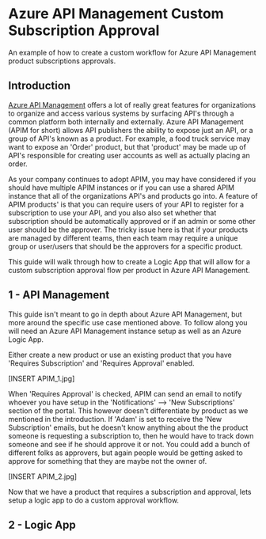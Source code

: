 # Azure API Management Custom Subscription Approval
An example of how to create a custom workflow for Azure API Management product subscriptions approvals.

## Introduction

[Azure API Management](https://azure.microsoft.com/en-us/services/api-management/ "Azure API Management") offers a lot of really great features for organizations to organize and access various systems by surfacing API's through a common platform both internally and externally.  Azure API Management (APIM for short) allows API publishers the ability to expose just an API, or a group of API's known as a product.  For example, a food truck service may want to expose an 'Order' product, but that 'product' may be made up of API's responsible for creating user accounts as well as actually placing an order.

As your company continues to adopt APIM, you may have considered if you should have multiple APIM instances or if you can use a shared APIM instance that all of the organizations API's and products go into.  A feature of APIM products' is that you can require users of your API to register for a subscription to use your API, and you also also set whether that subscription should be automatically approved or if an admin or some other user should be the approver.  The tricky issue here is that if your products are managed by different teams, then each team may require a unique group or user/users that should be the approvers for a specific product.

This guide will walk through how to create a Logic App that will allow for a custom subscription approval flow per product in Azure API Management.

## 1 - API Management

This guide isn't meant to go in depth about Azure API Management, but more around the specific use case mentioned above.  To follow along you will need an Azure API Management instance setup as well as an Azure Logic App.

Either create a new product or use an existing product that you have 'Requires Subscription' and 'Requires Approval' enabled.

[INSERT APIM_1.jpg]

When 'Requires Approval' is checked, APIM can send an email to notify whoever you have setup in the 'Notifications' --> 'New Subscriptions' section of the portal.  This however doesn't differentiate by product as we mentioned in the introduction. If 'Adam' is set to receive the 'New Subscription' emails, but he doesn't know anything about the the product someone is requesting a subscription to, then he would have to track down someone and see if he should approve it or not.  You could add a bunch of different folks as approvers, but again people would be getting asked to approve for something that they are maybe not the owner of.

[INSERT APIM_2.jpg]

Now that we have a product that requires a subscription and approval, lets setup a logic app to do a custom approval workflow.

## 2 - Logic App
